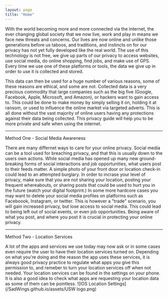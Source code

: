 ```yaml
---
layout: page
title: "Home"
---
```


With the world becoming more and more connected via the internet, the ever changing global society that we now live, work and play in means we face new threats and concerns. Our lives are now online and unlike those generations before us taboos, and traditions, and instincts on for our privacy has not yet fully developed like the real world. The use of this technology is not free, we give up parts of our privacy to access websites, use social media, do online shopping, find jobs, and make use of GPS. Every time we use one of these platforms or tools, the data we give up in order to use it is collected and stored.



This data can then be used for a huge number of various reasons, some of these reasons are ethical, and some are not. Collected data is a very precious commodity that large companies such as the big five (Google, Facebook, Apple, Microsoft, and Amazon), or hackers want to gain access to. This could be done to make money by simply selling it on, holding it at ransom, or used to influence the online market via targeted adverts. 
This is all done without the vast majority of online users having any protections against their data being collected. This privacy guide will help you to be more private and safe when using the internet.




---
Method One - Social Media Awareness

There are many differnet ways to care for your online privacy. Social media can be a tool used for breaching privacy, and that this is usually down to the users own actions. While social media has opened up many new ground-breaking forms of social interactions and job opportunities, what users post to their feeds matter. A simple photo of your front door or location check-in could lead to an attempted burglary. In order to incrase your level of privacy, make sure that you are not sharing your location, posting your frequent whereabouts, or sharing posts that could be used to hurt you in the future (watch your digital footprint.) In some more hardcore cases you may want to delete your social media profiles on platforms such as Faceboook, Instagram, or twitter. This is however a "trade" scenario, you will gain increased privacy, but lose access to social media. This could lead to being left out of social events, or even job opportunities. Being aware of what you post, and where you post it is crucial in protecting your online privacy.




---
Method Two - Location Services

A lot of the apps and services we use today may now ask or in some cases even require the user to have their location services turned on. Depending on what you're doing and the reason the app uses these services, it is always good privacy practice to regulate what apps you give this permission to, and remeber to turn your location services off when not needed. Your location services can be found in the settings on your phone. It is also a good idea to check what apps are requesting your location data as some of them can be pointless. 
![IOS Location Settings](/SadWings.github.io/assets/USW logo.png)



